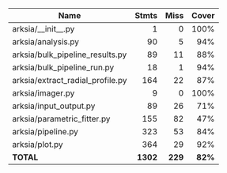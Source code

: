 | Name                               |    Stmts |     Miss |   Cover |
|----------------------------------- | -------: | -------: | ------: |
| arksia/\_\_init\_\_.py             |        1 |        0 |    100% |
| arksia/analysis.py                 |       90 |        5 |     94% |
| arksia/bulk\_pipeline\_results.py  |       89 |       11 |     88% |
| arksia/bulk\_pipeline\_run.py      |       18 |        1 |     94% |
| arksia/extract\_radial\_profile.py |      164 |       22 |     87% |
| arksia/imager.py                   |        9 |        0 |    100% |
| arksia/input\_output.py            |       89 |       26 |     71% |
| arksia/parametric\_fitter.py       |      155 |       82 |     47% |
| arksia/pipeline.py                 |      323 |       53 |     84% |
| arksia/plot.py                     |      364 |       29 |     92% |
|                          **TOTAL** | **1302** |  **229** | **82%** |
